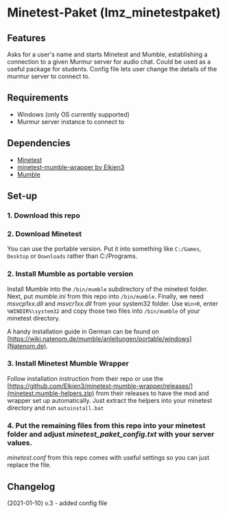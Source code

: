 # Minetest-Paket (lmz_minetestpaket)

## Features

Asks for a user's name and starts Minetest and Mumble, establishing a connection to a given Murmur server for audio chat.
Could be used as a useful package for students. Config file lets user change the details of the murmur server to connect to.

## Requirements

* Windows (only OS currently supported)
* Murmur server instance to connect to

## Dependencies

* [Minetest](https://www.minetest.net/)
* [minetest-mumble-wrapper by Elkien3](https://github.com/Elkien3/minetest-mumble-wrapper)
* [Mumble](https://www.mumble.info/)

## Set-up

### 1. Download this repo

### 2. Download Minetest
You can use the portable version. Put it into something like `C:/Games`, `Desktop` or `Downloads` rather than C:/Programs.

### 2. Install Mumble as portable version
Install Mumble into the `/bin/mumble` subdirectory of the minetest folder.
Next, put *mumble.ini* from this repo into `/bin/mumble`.
Finally, we need *msvcp1xx.dll* and *msvcr1xx.dll* from your system32 folder. Use `Win+R`, enter `%WINDIR%\system32` and copy those two files into `/bin/mumble` of your minetest directory.
 
 A handy installation guide in German can be found on [https://wiki.natenom.de/mumble/anleitungen/portable/windows](Natenom.de).
 
### 3. Install Minetest Mumble Wrapper
Follow installation instruction from their repo or use the [https://github.com/Elkien3/minetest-mumble-wrapper/releases/](minetest.mumble-helpers.zip) from their releases to have the mod and wrapper set up automatically. Just extract the helpers into your minetest directory and run `autoinstall.bat`

### 4. Put the remaining files from this repo into your minetest folder and adjust *minetest_paket_config.txt* with your server values.
*minetest.conf* from this repo comes with useful settings so you can just replace the file.

## Changelog
(2021-01-10) v.3 - added config file
